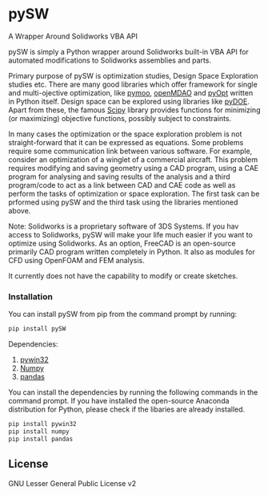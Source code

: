 # pySW
A Wrapper Around Solidworks VBA API

pySW is simply a Python wrapper around Solidworks built-in VBA API for automated modifications to Solidworks assemblies and parts.

Primary purpose of pySW is optimization studies, Design Space Exploration studies etc. There are many good libraries which offer framework for single and multi-ojective optimization, like [pymoo](https://pymoo.org/index.html), [openMDAO](https://openmdao.org/) and [pyOpt](http://www.pyopt.org/) written in Python itself. Design space can be explored using libraries like [pyDOE](https://pythonhosted.org/pyDOE/index.html). Apart from these, the famous [Scipy](https://docs.scipy.org/doc/scipy/reference/optimize.html) library provides functions for minimizing (or maximizing) objective functions, possibly subject to constraints.

In many cases the optimization or the space exploration problem is not straight-forward that it can be expressed as equations. Some problems require some communication link between various software. For example, consider an optimization of a winglet of a commercial aircraft. This problem requires modifying and saving geometry using a CAD program, using a CAE program for analysing and saving results of the analysis and a third program/code to act as a link between CAD and CAE code as well as perform the tasks of optimization or space exploration. The first task can be prformed using pySW and the third task using the libraries mentioned above.

Note: Solidworks is a proprietary software of 3DS Systems. If you hav access to Solidworks, pySW will make your life much easier if you want to optimize using Solidworks.
As an option, FreeCAD is an open-source primarily CAD program written completely in Python. It also as modules for CFD using OpenFOAM and FEM analysis.

It currently does not have the capability to modify or create sketches. 


### Installation

You can install pySW from pip from the command prompt by running:

```sh
pip install pySW
```

Dependencies:
1. [pywin32](https://pypi.org/project/pywin32/)
2. [Numpy](https://numpy.org/)
3. [pandas](https://pandas.pydata.org/)

You can install the dependencies by running the following commands in the command prompt. If you have installed the open-source Anaconda distribution for Python, please check if the libaries are already installed.
```sh
pip install pywin32
pip install numpy
pip install pandas
```

License
----

GNU Lesser General Public License v2


[//]: # (These are reference links used in the body of this note and get stripped out when the markdown processor does its job. There is no need to format nicely because it shouldn't be seen. Thanks SO - http://stackoverflow.com/questions/4823468/store-comments-in-markdown-syntax)


   [dill]: <https://github.com/joemccann/dillinger>
   [pymoo]: <https://pymoo.org/index.html>
   [openMDAO]: <https://openmdao.org/>
   [pyOpt]: <http://www.pyopt.org/>
   [pyDOE]: <https://pythonhosted.org/pyDOE/index.html>
   [Scipy]: <https://docs.scipy.org/doc/scipy/reference/optimize.html>
   [pywin32]: <https://pypi.org/project/pywin32/>
   [Numpy]: <https://numpy.org/>
   [pandas]: <https://pandas.pydata.org/>

